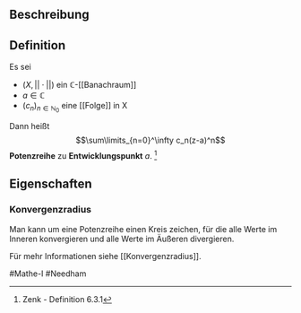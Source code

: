 ## Beschreibung

## Definition
Es sei 
- $(X, ||\cdot||)$ ein $\mathbb{C}$-[[Banachraum]]
- $a \in \mathbb{C}$
- $(c_n)_{n\in \mathbb{N}_0}$ eine [[Folge]] in X

Dann heißt
$$\sum\limits_{n=0}^\infty c_n(z-a)^n$$ **Potenzreihe** zu **Entwicklungspunkt** $a$. [^1]

## Eigenschaften
### Konvergenzradius
Man kann um eine Potenzreihe einen Kreis zeichen, für die alle Werte im Inneren konvergieren und alle Werte im Äußeren divergieren.

Für mehr Informationen siehe [[Konvergenzradius]].


#Mathe-I 
#Needham 

[^1]: Zenk - Definition 6.3.1